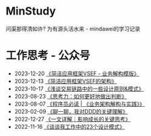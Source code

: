 # MinStudy
问渠那得清如许? 为有源头活水来 - mindawei的学习记录

# 工作思考 - 公众号
* 2023-12-20 [《简洁应用框架VSEF - 业务解构模版》](https://mp.weixin.qq.com/s/krHi8r3Px_qfHT9NLa2rtw)
* 2023-12-13 [《简洁应用框架VSEF的架构》](https://mp.weixin.qq.com/s/uuQ6-l0fg9IEJ9mvoVn64w)
* 2023-10-17 [《浅谈交易链路中的一些设计原则&模式》](https://mp.weixin.qq.com/s/nP9ssyngf4OtziX5E5o6tw)
* 2023-08-23 [《思考力：如何更好地做出判断》](https://mp.weixin.qq.com/s/QAIClQIBfK2S6nlzrlFQtA)
* 2023-08-07 [《程序员必读 | 《业务架构解构与实践》》](https://mp.weixin.qq.com/s/uRut_9tdfvEfEkexFFym5A)
* 2023-02-09 [《聊一聊，我对DDD的关键理解》](https://mp.weixin.qq.com/s/fDU6MuIKs4wu8WDcsHsDzw)
* 2022-12-27 [《一文详解｜影响成长的关键思考》](https://mp.weixin.qq.com/s/0GQNZ5BDybIu5XI_r7bVaQ)
* 2022-11-16 [《谈谈我工作中的23个设计模式》](https://mp.weixin.qq.com/s/kc7tgGLiPUrmq67da9Uhow)
